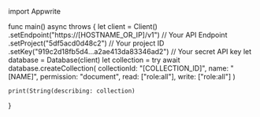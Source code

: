 import Appwrite

func main() async throws {
    let client = Client()
      .setEndpoint("https://[HOSTNAME_OR_IP]/v1") // Your API Endpoint
      .setProject("5df5acd0d48c2") // Your project ID
      .setKey("919c2d18fb5d4...a2ae413da83346ad2") // Your secret API key
    let database = Database(client)
    let collection = try await database.createCollection(
        collectionId: "[COLLECTION_ID]",
        name: "[NAME]",
        permission: "document",
        read: ["role:all"],
        write: ["role:all"]
    )

    print(String(describing: collection)
}
